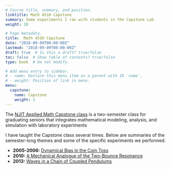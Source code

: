 ```yaml
---
# Course title, summary, and position.
linktitle: Math 451H Capstone
summary: Some experiments I ran with students in the Capstone Lab
weight: 10

# Page metadata.
title:  Math 451H Capstone
date: "2018-09-09T00:00:00Z"
lastmod: "2018-09-09T00:00:00Z"
draft: true  # Is this a draft? true/false
toc: false  # Show table of contents? true/false
type: book  # Do not modify.

# Add menu entry to sidebar.
# - name: Declare this menu item as a parent with ID `name`.
# - weight: Position of link in menu.
menu:
  capstone:
    name: Capstone
    weight: 1
---
```

The [NJIT Applied Math Capstone class](http://cfsm.njit.edu/capstone/index.php) is a two-semester class for graduating seniors that integrates mathematical modeling, analysis, and simulation with laboratory experiments

I have taught the Capstone class several times. Below  are summaries of the semester-long themes and some of the specific experiments we performed.

* __2005-2006:__ [Dynamical Bias in the Coin Toss](cointoss)
* __2010:__ [A Mechanical Analogue of the Two-Bounce Resonance](skewball)
* __2013:__ [Waves in a Chain of Coupled Pendulums](pendulums)

